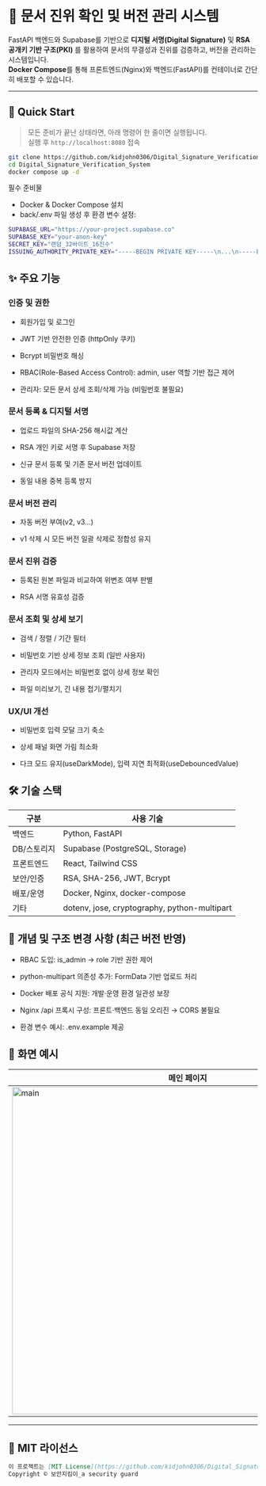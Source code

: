 # 📄 문서 진위 확인 및 버전 관리 시스템

FastAPI 백엔드와 Supabase를 기반으로 **디지털 서명(Digital Signature)** 및 **RSA 공개키 기반 구조(PKI)** 를 활용하여 문서의 무결성과 진위를 검증하고, 버전을 관리하는 시스템입니다.  
**Docker Compose**를 통해 프론트엔드(Nginx)와 백엔드(FastAPI)를 컨테이너로 간단히 배포할 수 있습니다.

---

## 🚀 Quick Start
> 모든 준비가 끝난 상태라면, 아래 명령어 한 줄이면 실행됩니다.  
> 실행 후 `http://localhost:8080` 접속

```bash
git clone https://github.com/kidjohn0306/Digital_Signature_Verification_System.git
cd Digital_Signature_Verification_System
docker compose up -d
```
필수 준비물  
- Docker & Docker Compose 설치  
- back/.env 파일 생성 후 환경 변수 설정:
```bash
SUPABASE_URL="https://your-project.supabase.co"
SUPABASE_KEY="your-anon-key"
SECRET_KEY="랜덤_32바이트_16진수"
ISSUING_AUTHORITY_PRIVATE_KEY="-----BEGIN PRIVATE KEY-----\n...\n-----END PRIVATE KEY-----"
```
## ✨ 주요 기능
### 인증 및 권한

- 회원가입 및 로그인

- JWT 기반 안전한 인증 (httpOnly 쿠키)

- Bcrypt 비밀번호 해싱

- RBAC(Role-Based Access Control): admin, user 역할 기반 접근 제어

- 관리자: 모든 문서 상세 조회/삭제 가능 (비밀번호 불필요)

### 문서 등록 & 디지털 서명

- 업로드 파일의 SHA-256 해시값 계산

- RSA 개인 키로 서명 후 Supabase 저장

- 신규 문서 등록 및 기존 문서 버전 업데이트

- 동일 내용 중복 등록 방지

### 문서 버전 관리

- 자동 버전 부여(v2, v3…)

- v1 삭제 시 모든 버전 일괄 삭제로 정합성 유지

### 문서 진위 검증

- 등록된 원본 파일과 비교하여 위변조 여부 판별

- RSA 서명 유효성 검증

### 문서 조회 및 상세 보기

- 검색 / 정렬 / 기간 필터

- 비밀번호 기반 상세 정보 조회 (일반 사용자)

- 관리자 모드에서는 비밀번호 없이 상세 정보 확인

- 파일 미리보기, 긴 내용 접기/펼치기

### UX/UI 개선

- 비밀번호 입력 모달 크기 축소

- 상세 패널 화면 가림 최소화

- 다크 모드 유지(useDarkMode), 입력 지연 최적화(useDebouncedValue)

## 🛠 기술 스택
| 구분      | 사용 기술                                        |
| ------- | -------------------------------------------- |
| 백엔드     | Python, FastAPI                              |
| DB/스토리지 | Supabase (PostgreSQL, Storage)               |
| 프론트엔드   | React, Tailwind CSS                          |
| 보안/인증   | RSA, SHA-256, JWT, Bcrypt                    |
| 배포/운영   | Docker, Nginx, docker-compose                |
| 기타      | dotenv, jose, cryptography, python-multipart |

## 📌 개념 및 구조 변경 사항 (최근 버전 반영)

- RBAC 도입: is_admin → role 기반 권한 제어

- python-multipart 의존성 추가: FormData 기반 업로드 처리

- Docker 배포 공식 지원: 개발·운영 환경 일관성 보장

- Nginx /api 프록시 구성: 프론트·백엔드 동일 오리진 → CORS 불필요

- 환경 변수 예시: .env.example 제공

## 📸 화면 예시
| 메인 페이지 |
|-------------|
|<img width="709" height="661" alt="main" src="https://github.com/user-attachments/assets/024d9f75-f2d8-4beb-bea1-365cbca90969" />| 

---
## 📄 MIT 라이선스
```markdown
이 프로젝트는 [MIT License](https://github.com/kidjohn0306/Digital_Signature_Verification_System/blob/main/LICENSE)를 따릅니다.  
Copyright © 보안지킴이_a security guard

```
